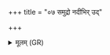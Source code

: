 +++
title = "०७ समुद्रो नदीभिर् उद्"

+++
<details><summary>मूलम् (GR)</summary>

समुद्रो नदीभिर् उद् (…) ॥ +++(see 1abcd)+++
</details>